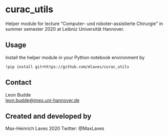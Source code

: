 # curac_utils

Helper module for lecture "Computer- und roboter-assistierte Chirurgie" in summer semester 2020 at Leibniz Universität Hannover.

## Usage

Install the helper module in your Python notebook environment by

```
!pip install git+https://github.com/mlaves/curac_utils
```

## Contact

Leon Budde  
leon.budde@imes.uni-hannover.de

## Created and developed by
Max-Heinrich Laves 2020
Twitter: @MaxLaves  
